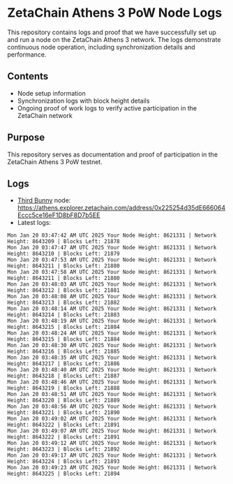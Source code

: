 # ZetaChain Athens 3 PoW Node Logs
This repository contains logs and proof that we have successfully set up and run a node on the ZetaChain Athens 3 network. The logs demonstrate continuous node operation, including synchronization details and performance.

## Contents
- Node setup information
- Synchronization logs with block height details
- Ongoing proof of work logs to verify active participation in the ZetaChain network

## Purpose
This repository serves as documentation and proof of participation in the ZetaChain Athens 3 PoW testnet.

## Logs

- [Third Bunny](https://thirdbunny.xyz/) node: https://athens.explorer.zetachain.com/address/0x225254d35dE666064Eccc5ce16eF1D8bF8D7b5EE
- Latest logs:
```
Mon Jan 20 03:47:42 AM UTC 2025 Your Node Height: 8621331 | Network Height: 8643209 | Blocks Left: 21878
Mon Jan 20 03:47:47 AM UTC 2025 Your Node Height: 8621331 | Network Height: 8643210 | Blocks Left: 21879
Mon Jan 20 03:47:53 AM UTC 2025 Your Node Height: 8621331 | Network Height: 8643211 | Blocks Left: 21880
Mon Jan 20 03:47:58 AM UTC 2025 Your Node Height: 8621331 | Network Height: 8643211 | Blocks Left: 21880
Mon Jan 20 03:48:03 AM UTC 2025 Your Node Height: 8621331 | Network Height: 8643212 | Blocks Left: 21881
Mon Jan 20 03:48:08 AM UTC 2025 Your Node Height: 8621331 | Network Height: 8643213 | Blocks Left: 21882
Mon Jan 20 03:48:14 AM UTC 2025 Your Node Height: 8621331 | Network Height: 8643214 | Blocks Left: 21883
Mon Jan 20 03:48:19 AM UTC 2025 Your Node Height: 8621331 | Network Height: 8643215 | Blocks Left: 21884
Mon Jan 20 03:48:24 AM UTC 2025 Your Node Height: 8621331 | Network Height: 8643215 | Blocks Left: 21884
Mon Jan 20 03:48:30 AM UTC 2025 Your Node Height: 8621331 | Network Height: 8643216 | Blocks Left: 21885
Mon Jan 20 03:48:35 AM UTC 2025 Your Node Height: 8621331 | Network Height: 8643217 | Blocks Left: 21886
Mon Jan 20 03:48:40 AM UTC 2025 Your Node Height: 8621331 | Network Height: 8643218 | Blocks Left: 21887
Mon Jan 20 03:48:46 AM UTC 2025 Your Node Height: 8621331 | Network Height: 8643219 | Blocks Left: 21888
Mon Jan 20 03:48:51 AM UTC 2025 Your Node Height: 8621331 | Network Height: 8643220 | Blocks Left: 21889
Mon Jan 20 03:48:56 AM UTC 2025 Your Node Height: 8621331 | Network Height: 8643221 | Blocks Left: 21890
Mon Jan 20 03:49:02 AM UTC 2025 Your Node Height: 8621331 | Network Height: 8643222 | Blocks Left: 21891
Mon Jan 20 03:49:07 AM UTC 2025 Your Node Height: 8621331 | Network Height: 8643222 | Blocks Left: 21891
Mon Jan 20 03:49:12 AM UTC 2025 Your Node Height: 8621331 | Network Height: 8643223 | Blocks Left: 21892
Mon Jan 20 03:49:17 AM UTC 2025 Your Node Height: 8621331 | Network Height: 8643224 | Blocks Left: 21893
Mon Jan 20 03:49:23 AM UTC 2025 Your Node Height: 8621331 | Network Height: 8643225 | Blocks Left: 21894
```

